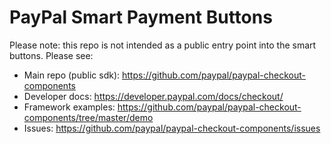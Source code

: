 # PayPal Smart Payment Buttons

Please note: this repo is not intended as a public entry point into the smart buttons. Please see:

- Main repo (public sdk): https://github.com/paypal/paypal-checkout-components
- Developer docs: https://developer.paypal.com/docs/checkout/
- Framework examples: https://github.com/paypal/paypal-checkout-components/tree/master/demo
- Issues: https://github.com/paypal/paypal-checkout-components/issues
